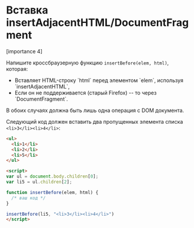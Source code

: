# Вставка insertAdjacentHTML/DocumentFragment

[importance 4]

Напишите кроссбраузерную функцию `insertBefore(elem, html)`, которая:

<ul>
<li>Вставляет HTML-строку `html` перед элементом `elem`, используя `insertAdjacentHTML`,</li>
<li>Если он не поддерживается (старый Firefox) -- то через `DocumentFragment`.</li>
</ul>

В обоих случаях должна быть лишь одна операция с DOM документа.

Следующий код должен вставить два пропущенных элемента списка `<li>3</li><li>4</li>`:

```html
<ul>
  <li>1</li>
  <li>2</li>
  <li>5</li>
</ul>

<script>
var ul = document.body.children[0];
var li5 = ul.children[2];

function insertBefore(elem, html) {
  /* ваш код */
}

insertBefore(li5, "<li>3</li><li>4</li>")
</script>
```

